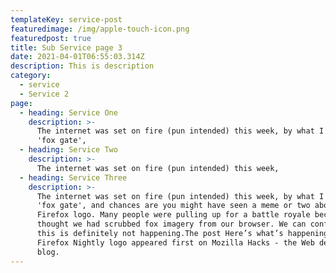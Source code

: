 ```yaml
---
templateKey: service-post
featuredimage: /img/apple-touch-icon.png
featuredpost: true
title: Sub Service page 3
date: 2021-04-01T06:55:03.314Z
description: This is description
category:
  - service
  - Service 2
page:
  - heading: Service One
    description: >-
      The internet was set on fire (pun intended) this week, by what I'm calling
      'fox gate',
  - heading: Service Two
    description: >-
      The internet was set on fire (pun intended) this week,
  - heading: Service Three
    description: >-
      The internet was set on fire (pun intended) this week, by what I'm calling
      'fox gate', and chances are you might have seen a meme or two about the
      Firefox logo. Many people were pulling up for a battle royale because they
      thought we had scrubbed fox imagery from our browser. We can confirm, that
      this is definitely not happening.The post Here’s what’s happening with the
      Firefox Nightly logo appeared first on Mozilla Hacks - the Web developer
      blog.
---
```

